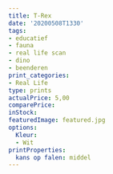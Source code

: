 ```yaml
---
title: T-Rex
date: '20200508T1330'
tags:
- educatief 
- fauna 
- real life scan 
- dino
- beenderen
print_categories:
- Real Life 
type: prints
actualPrice: 5,00
comparePrice: 
inStock:
featuredImage: featured.jpg
options:
  Kleur:
  - Wit 
printProperties:
  kans op falen: middel 
---
```

